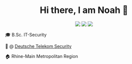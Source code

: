 <h1 align="center">Hi there, I am Noah 👋</h1>
<p align="center">
  <a href="https://codesalat.dev"><img src="https://img.shields.io/badge/Website-codesalat.dev-lightgrey?style=for-the-badge&logo=ghost&logoColor=white" /></a>
  <a href="https://matrix.to/#/@me:codesalat.dev"><img src="https://img.shields.io/badge/Chat-%40me%3Acodesalat.dev-lightgrey?style=for-the-badge&logo=matrix&logoColor=white" /></a>
  <a href="https://infosec.exchange/@codesalat"><img src="https://img.shields.io/badge/Social-@codesalat@infosec.exchange-lightgrey?style=for-the-badge&logo=mastodon&logoColor=white" /></a>
</p>

🎓 B.Sc. IT-Security

💼 @ [Deutsche Telekom Security](http://telekom-security.com)

🏠 Rhine-Main Metropolitan Region

<!--
**codesalatdev/codesalatdev** is a ✨ _special_ ✨ repository because its `README.md` (this file) appears on your GitHub profile.

Here are some ideas to get you started:

- 🔭 I’m currently working on ...
- 🌱 I’m currently learning ...
- 👯 I’m looking to collaborate on ...
- 🤔 I’m looking for help with ...
- 💬 Ask me about ...
- 📫 How to reach me: ...
- 😄 Pronouns: ...
- ⚡ Fun fact: ...
-->
